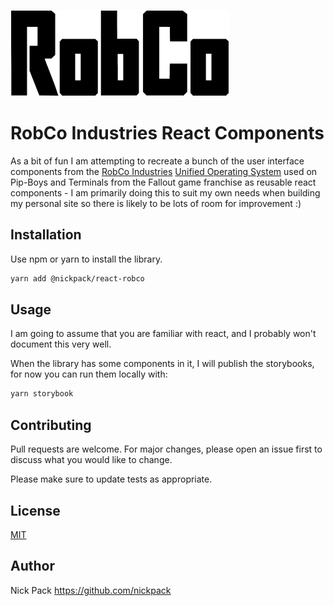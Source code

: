![Image](./src/assets/img/RobCo_logo.webp)

# RobCo Industries React Components

As a bit of fun I am attempting to recreate a bunch of the user interface components from the [RobCo Industries](https://fallout.fandom.com/wiki/RobCo_Industries) [Unified Operating System](https://fallout.fandom.com/wiki/Unified_Operating_System) used on Pip-Boys and Terminals from the Fallout game franchise as reusable react components - I am primarily doing this to suit my own needs when building my personal site so there is likely to be lots of room for improvement :)

## Installation

Use npm or yarn to install the library.

```bash
yarn add @nickpack/react-robco
```

## Usage

I am going to assume that you are familiar with react, and I probably won't document this very well.

When the library has some components in it, I will publish the storybooks, for now you can run them locally with:

```bash
yarn storybook
```

## Contributing

Pull requests are welcome. For major changes, please open an issue first
to discuss what you would like to change.

Please make sure to update tests as appropriate.

## License

[MIT](https://choosealicense.com/licenses/mit/)

## Author

Nick Pack <https://github.com/nickpack>
